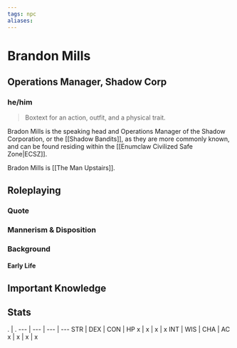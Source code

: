 ```yaml
---
tags: npc
aliases:
---
```

# Brandon Mills
## Operations Manager, Shadow Corp
### he/him

> Boxtext for an action, outfit, and a physical trait.

Bradon Mills is the speaking head and Operations Manager of the Shadow Corporation, or the [[Shadow Bandits]], as they are more commonly known, and can be found residing within the [[Enumclaw Civilized Safe Zone|ECSZ]]. 

Bradon Mills is [[The Man Upstairs]].

## Roleplaying
### Quote

### Mannerism & Disposition

### Background
#### Early Life

## Important Knowledge


## Stats
. | . 
--- | --- | --- | ---
STR | DEX | CON | HP
x | x | x | x
INT | WIS | CHA | AC
x | x | x | x
